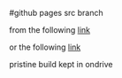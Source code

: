 #github pages src branch

from the following [link](http://txt.fliglio.com/2013/04/publishing-a-yeoman-app-with-github-pages/)

or the following [link](https://github.com/robwierzbowski/grunt-build-control)

pristine build kept in ondrive
